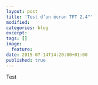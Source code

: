 ```yaml
---
layout: post
title: 'Test d’un écran TFT 2.4"'
modified:
categories: blog
excerpt:
tags: []
image:
  feature:
date: 2015-07-14T14:20:00+01:00
published: true
---
```


Test